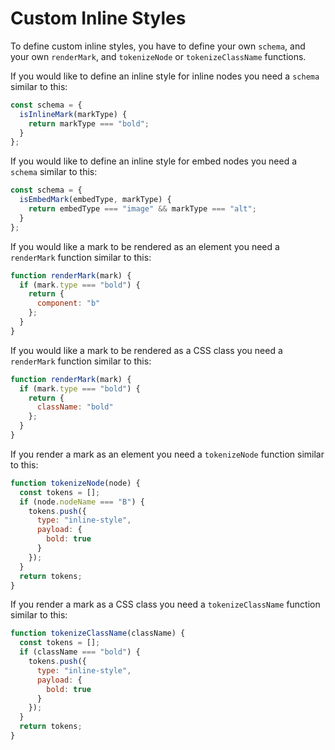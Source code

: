 # Custom Inline Styles

To define custom inline styles, you have to define your own `schema`, and your own `renderMark`, and `tokenizeNode` or `tokenizeClassName` functions.

If you would like to define an inline style for inline nodes you need a `schema` similar to this:

```jsx
const schema = {
  isInlineMark(markType) {
    return markType === "bold";
  }
};
```

If you would like to define an inline style for embed nodes you need a `schema` similar to this:

```jsx
const schema = {
  isEmbedMark(embedType, markType) {
    return embedType === "image" && markType === "alt";
  }
};
```

If you would like a mark to be rendered as an element you need a `renderMark` function similar to this:

```jsx
function renderMark(mark) {
  if (mark.type === "bold") {
    return {
      component: "b"
    };
  }
}
```

If you would like a mark to be rendered as a CSS class you need a `renderMark` function similar to this:

```jsx
function renderMark(mark) {
  if (mark.type === "bold") {
    return {
      className: "bold"
    };
  }
}
```

If you render a mark as an element you need a `tokenizeNode` function similar to this:

```jsx
function tokenizeNode(node) {
  const tokens = [];
  if (node.nodeName === "B") {
    tokens.push({
      type: "inline-style",
      payload: {
        bold: true
      }
    });
  }
  return tokens;
}
```

If you render a mark as a CSS class you need a `tokenizeClassName` function similar to this:

```jsx
function tokenizeClassName(className) {
  const tokens = [];
  if (className === "bold") {
    tokens.push({
      type: "inline-style",
      payload: {
        bold: true
      }
    });
  }
  return tokens;
}
```
